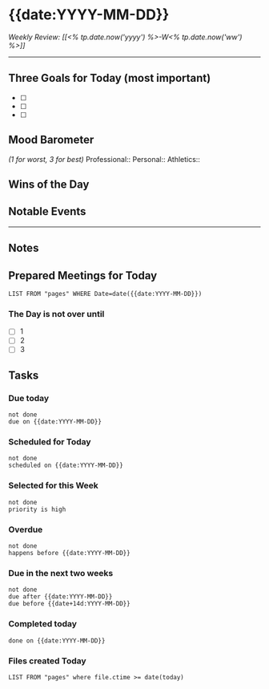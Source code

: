 # {{date:YYYY-MM-DD}}

*Weekly Review: [[<% tp.date.now('yyyy') %>-W<% tp.date.now('ww') %>]]*

---
## Three Goals for Today (most important)
- [ ] 
- [ ]  
- [ ] 

## Mood Barometer
_(1 for worst, 3 for best)_
Professional::
Personal::
Athletics::

## Wins of the Day

## Notable Events

---

## Notes




## Prepared Meetings for Today

```dataview
LIST FROM "pages" WHERE Date=date({{date:YYYY-MM-DD}})
```

### The Day is not over until
- [ ] 1
- [ ] 2
- [ ] 3

## Tasks
### Due today
```tasks
not done
due on {{date:YYYY-MM-DD}}
```

### Scheduled for Today
```tasks
not done
scheduled on {{date:YYYY-MM-DD}}
```

### Selected for this Week
```tasks
not done
priority is high
```

### Overdue
```tasks
not done
happens before {{date:YYYY-MM-DD}}
```

### Due in the next two weeks
```tasks
not done
due after {{date:YYYY-MM-DD}}
due before {{date+14d:YYYY-MM-DD}}
```


### Completed today
```tasks
done on {{date:YYYY-MM-DD}}
```

### Files created Today
```dataview
LIST FROM "pages" where file.ctime >= date(today)
```